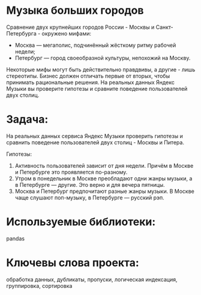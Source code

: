 # Музыка больших городов 

Сравнение двух крупнейших городов России - Москвы и Санкт-Петербурга - окружено мифами:
* Москва — мегаполис, подчинённый жёсткому ритму рабочей недели;
* Петербург — город своеобразной культуры, непохожий на Москву.

Некоторые мифы могут быть действительно правдвивы, а другие - лишь стереотипы. Бизнес должен отличать первые от вторых, чтобы принимать рациональные решения. На реальных данных Яндекс Музыки вы проверите гипотезы и сравните поведение пользователей двух столиц.

# Задача:
На реальных данных сервиса Яндекс Музыки проверить гипотезы и сравнить поведение пользователей двух столиц - Москвы и Питера.

Гипотезы:
1) Активность пользователей зависит от дня недели. Причём в Москве и Петербурге это проявляется по-разному.
2) Утром в понедельник в Москве преобладают одни жанры музыки, а в Петербурге — другие. Это верно и для вечера пятницы.
3) Москва и Петербург предпочитают разные жанры музыки. В Москве чаще слушают поп-музыку, в Петербурге — русский рэп.

# Используемые библиотеки:
pandas 

# Ключевы слова проекта:
обработка данных, дубликаты, пропуски, логическая индексация, группировка, сортировка
